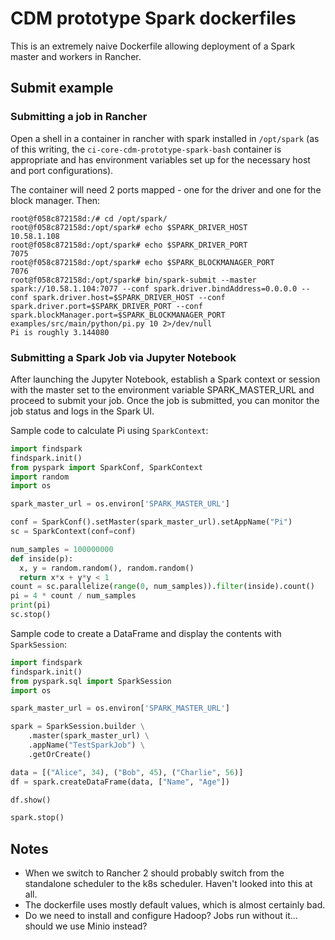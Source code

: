 # CDM prototype Spark dockerfiles

This is an extremely naive Dockerfile allowing deployment of a Spark master and workers in
Rancher.

## Submit example

### Submitting a job in Rancher
Open a shell in a container in rancher with spark installed in `/opt/spark` (as of this writing,
the `ci-core-cdm-prototype-spark-bash` container is appropriate and has environment variables set up
for the necessary host and port configurations).

The container will need 2 ports mapped - one for the driver and one for the block manager.
Then:

```
root@f058c872158d:/# cd /opt/spark/
root@f058c872158d:/opt/spark# echo $SPARK_DRIVER_HOST
10.58.1.108
root@f058c872158d:/opt/spark# echo $SPARK_DRIVER_PORT
7075
root@f058c872158d:/opt/spark# echo $SPARK_BLOCKMANAGER_PORT
7076
root@f058c872158d:/opt/spark# bin/spark-submit --master spark://10.58.1.104:7077 --conf spark.driver.bindAddress=0.0.0.0 --conf spark.driver.host=$SPARK_DRIVER_HOST --conf spark.driver.port=$SPARK_DRIVER_PORT --conf spark.blockManager.port=$SPARK_BLOCKMANAGER_PORT examples/src/main/python/pi.py 10 2>/dev/null
Pi is roughly 3.144080
```

### Submitting a Spark Job via Jupyter Notebook

After launching the Jupyter Notebook, establish a Spark context or session with the master set to the environment variable 
SPARK_MASTER_URL and proceed to submit your job. Once the job is submitted, you can monitor 
the job status and logs in the Spark UI.

Sample code to calculate Pi using `SparkContext`:
```python
import findspark
findspark.init()
from pyspark import SparkConf, SparkContext
import random
import os

spark_master_url = os.environ['SPARK_MASTER_URL']

conf = SparkConf().setMaster(spark_master_url).setAppName("Pi")
sc = SparkContext(conf=conf)

num_samples = 100000000
def inside(p):     
  x, y = random.random(), random.random()
  return x*x + y*y < 1
count = sc.parallelize(range(0, num_samples)).filter(inside).count()
pi = 4 * count / num_samples
print(pi)
sc.stop()
```

Sample code to create a DataFrame and display the contents with `SparkSession`:
```python
import findspark
findspark.init()
from pyspark.sql import SparkSession
import os

spark_master_url = os.environ['SPARK_MASTER_URL']

spark = SparkSession.builder \
    .master(spark_master_url) \
    .appName("TestSparkJob") \
    .getOrCreate()

data = [("Alice", 34), ("Bob", 45), ("Charlie", 56)]
df = spark.createDataFrame(data, ["Name", "Age"])

df.show()

spark.stop()
```


## Notes

* When we switch to Rancher 2 should probably switch from the standalone scheduler to the k8s
  scheduler.  Haven't looked into this at all.
* The dockerfile uses mostly default values, which is almost certainly bad.
* Do we need to install and configure Hadoop? Jobs run without it... should we use Minio instead?
